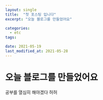 ```yaml
---
layout: single
title:  "첫 포스팅 입니다"
excerpt: "오늘 블로그를 만들었어요"

categories:
  - etc
tags:

date: 2021-05-19
last_modified_at: 2021-05-28
---
```


# 오늘 블로그를 만들었어요
공부를 열심히 해야겠다 허허
